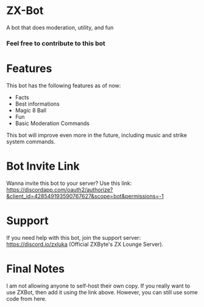 # ZX-Bot
A bot that does moderation, utility, and fun

### Feel free to contribute to this bot

# Features
This bot has the following features as of now:
  * Facts
  * Best informations
  * Magic 8 Ball
  * Fun
  * Basic Moderation Commands

This bot will improve even more in the future, including music and strike system commands.

# Bot Invite Link
Wanna invite this bot to your server? Use this link: https://discordapp.com/oauth2/authorize?&client_id=428549193590767627&scope=bot&permissions=-1

# Support
If you need help with this bot, join the support server: https://discord.io/zxluka (Official ZXByte's ZX Lounge Server).

# Final Notes
I am not allowing anyone to self-host their own copy. If you really want to use ZXBot, then add it using the link above. However, you can still use some code from here.
